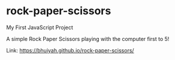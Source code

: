 # rock-paper-scissors
My First JavaScript Project

A simple Rock Paper Scissors playing with the computer first to 5!

Link: https://bhuiyah.github.io/rock-paper-scissors/
